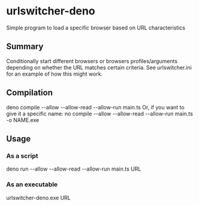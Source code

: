 # urlswitcher-deno
Simple program to load a specific browser based on URL characteristics

## Summary
Conditionally start different browsers or browsers profiles/arguments depending on whether the URL matches certain criteria.  See urlswitcher.ini for an example of how this might work.

## Compilation
deno compile --allow --allow-read --allow-run main.ts
Or, if you want to give it a specific name:
no compile --allow --allow-read --allow-run main.ts -o NAME.exe

## Usage

### As a script
deno run --allow --allow-read --allow-run main.ts URL

### As an executable
urlswitcher-deno.exe URL
